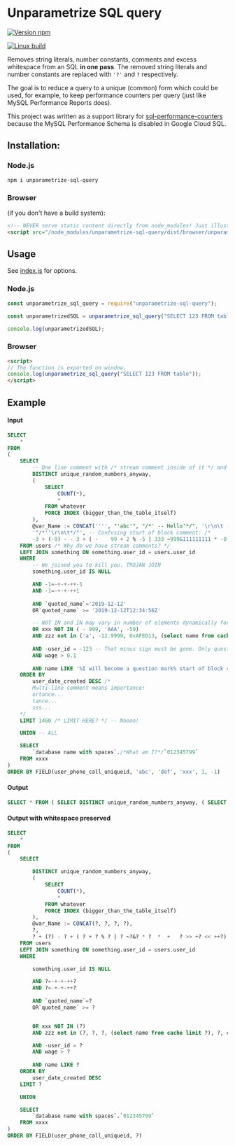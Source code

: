 # Unparametrize SQL query

[![Version npm](https://img.shields.io/npm/v/unparametrize-sql-query.svg)](https://www.npmjs.com/package/unparametrize-sql-query)

[![Linux build](https://travis-ci.org/oxygen/unparametrize-sql-query.svg?branch=master)](https://travis-ci.org/oxygen/unparametrize-sql-query)

Removes string literals, number constants, comments and excess whitespace from an SQL **in one pass**. The removed string literals and number constants are replaced with `'?'` and `?` respectively.

The goal is to reduce a query to a unique (common) form which could be used, for example, to keep performance counters per query (just like MySQL Performance Reports does).

This project was written as a support library for [sql-performance-counters](https://github.com/oxygen/sql-performance-counters-nodejs) because the MySQL Performance Schema is disabled in Google Cloud SQL.

## Installation:

### Node.js
```shell
npm i unparametrize-sql-query
```

### Browser
(if you don't have a build system):
```html
<!-- NEVER serve static content directly from node_modules! Just illustrating the file paths here. -->
<script src="/node_modules/unparametrize-sql-query/dist/browser/unparametrize-sql-query.js"></script>
```

## Usage

See [index.js](./index.js) for options.

### Node.js
```JavaScript
const unparametrize_sql_query = require("unparametrize-sql-query");

const unparametrizedSQL = unparametrize_sql_query("SELECT 123 FROM table");

console.log(unparametrizedSQL);
```

### Browser
```html
<script>
// The function is exported on window.
console.log(unparametrize_sql_query("SELECT 123 FROM table"));
</script>
```

## Example
#### Input
```sql
SELECT
	*
FROM
(
	SELECT
		-- One line comment with /* stream comment inside of it */ and another right after -- I want my independence
		DISTINCT unique_random_numbers_anyway,
		(
			SELECT  
				COUNT(*),
				*
			FROM whatever
			FORCE INDEX (bigger_than_the_table_itself)
		),
		@var_Name := CONCAT('''', "'abc'", "/*' -- Hello'*/", '\r\n\t -- line comment inside string? It can''t be. /* block comment */ '''' '),
		'"/*''\r\n\t*/"', -- Confusing start of block comment: /*
		-3 + (-9) - - 3 + ( -    99 + 2 % -5 | 333 ~999&111111111 * -0.00  *  +   33 >> +123 << ++321.22) ^ 0xAFe0 AS `Computer error 123`
	FROM users /* Why do we have stream comments? */
	LEFT JOIN something ON something.user_id = users.user_id
	WHERE
		-- We joined you to kill you. TROJAN JOIN
		something.user_id IS NULL

		AND	-1=-+-+-++-1
		AND -1=-+-+-++1
		
		AND	`quoted_name`='2019-12-12'
		OR`quoted_name` >= '2019-12-12T12:34:56Z'

		-- NOT IN and IN may vary in number of elements dynamically for the same query, usually when they don't contain any subqueries.
		OR xxx NOT IN ( - 999, 'AAA', -59)
		AND zzz not in ('a', -12.9999, 0xAFED13, (select name from cache limit 1), 0, column_name)
		
		AND	-user_id = -123 -- That minus sign must be gone. Only questions must remain. Except for the name which must keep the minus sign.
		AND	wage > 0.1
		
		AND	name LIKE '%I will become a question mark% start of block comment: /*'
	ORDER BY
		user_date_created DESC /* 
		Multi-line comment means importance!
		ortance...
		tance...
		sss...
	*/
	LIMIT 1460 /* LIMIT HERE? */ -- Noooo!

	UNION -- ALL

	SELECT
		`database name with spaces`./*What am I?*/`012345799`
	FROM xxxx
)
ORDER BY FIELD(user_phone_call_uniqueid, 'abc', 'def', 'xxx', 1, -1)
```

#### Output
```sql
SELECT * FROM ( SELECT DISTINCT unique_random_numbers_anyway, ( SELECT COUNT(*), * FROM whatever FORCE INDEX (bigger_than_the_table_itself) ), @var_Name := CONCAT(?, ?, ?, ?), ?, ? + (?) - ? + ( ? + ? % ? | ? ~?&? * ? * + ? >> +? << ++?) ^ ? AS `Computer error 123` FROM users LEFT JOIN something ON something.user_id = users.user_id WHERE something.user_id IS NULL AND ?=-+-+-++? AND ?=-+-+-++? AND `quoted_name`=? OR`quoted_name` >= ? OR xxx NOT IN (?) AND zzz not in (?, ?, ?, (select name from cache limit ?), ?, column_name) AND -user_id = ? AND wage > ? AND name LIKE ? ORDER BY user_date_created DESC LIMIT ? UNION SELECT `database name with spaces`.`012345799` FROM xxxx ) ORDER BY FIELD(user_phone_call_uniqueid, ?)
```

#### Output with whitespace preserved
```sql
SELECT
	*
FROM
(
	SELECT

		DISTINCT unique_random_numbers_anyway,
		(
			SELECT  
				COUNT(*),
				*
			FROM whatever
			FORCE INDEX (bigger_than_the_table_itself)
		),
		@var_Name := CONCAT(?, ?, ?, ?),
		?,
		? + (?) - ? + ( ? + ? % ? | ? ~?&? * ?  *  +   ? >> +? << ++?) ^ ? AS `Computer error 123`
	FROM users
	LEFT JOIN something ON something.user_id = users.user_id
	WHERE

		something.user_id IS NULL

		AND	?=-+-+-++?
		AND ?=-+-+-++?
		
		AND	`quoted_name`=?
		OR`quoted_name` >= ?


		OR xxx NOT IN (?)
		AND zzz not in (?, ?, ?, (select name from cache limit ?), ?, column_name)

		AND	-user_id = ?
		AND	wage > ?
		
		AND	name LIKE ?
	ORDER BY
		user_date_created DESC
	LIMIT ?

	UNION

	SELECT
		`database name with spaces`.`012345799`
	FROM xxxx
)
ORDER BY FIELD(user_phone_call_uniqueid, ?)
```
